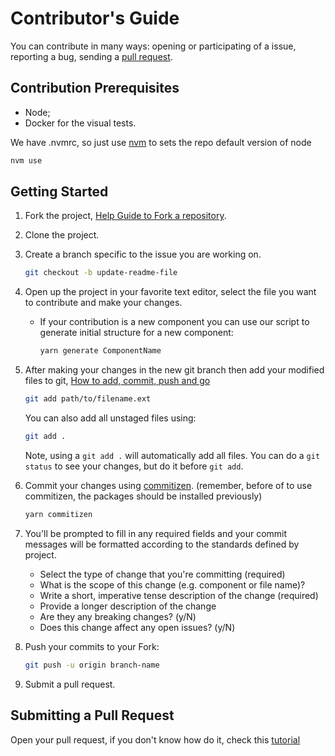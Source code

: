 # Contributor's Guide

You can contribute in many ways: opening or participating of a issue, reporting a bug, sending a [pull request](#submitting-a-pull-request).

## Contribution Prerequisites
- Node;
- Docker for the visual tests.

We have .nvmrc, so just use [nvm](https://github.com/nvm-sh/nvm) to sets the repo default version of node
```sh
nvm use
```

## Getting Started
1.  Fork the project, [Help Guide to Fork a repository](https://docs.github.com/en/get-started/quickstart/fork-a-repo).
2.  Clone the project.
3. Create a branch specific to the issue you are working on.
    ```sh
    git checkout -b update-readme-file
    ```
4.  Open up the project in your favorite text editor, select the file you want to contribute and make your changes. 
    
    - If your contribution is a new component you can use our script to generate initial structure for a new component:

        ```sh
        yarn generate ComponentName
        ```

5.  After making your changes in the new git branch then add your modified files to git, [How to add, commit, push and go](http://readwrite.com/2013/10/02/github-for-beginners-part-2/)

    ```sh
    git add path/to/filename.ext
    ```

    You can also add all unstaged files using:
    ```sh
    git add .
    ```

    Note, using a `git add .` will automatically add all files. You can do a `git status` to see your changes, but do it before `git add`.

6.  Commit your changes using [commitizen](http://commitizen.github.io/cz-cli/).
 (remember, before of to use commitizen, the packages should be installed previously)
    ```sh
    yarn commitizen
    ```

7.  You'll be prompted to fill in any required fields and your commit messages will be formatted according to the standards defined by project.
    
    - Select the type of change that you're committing (required)
    - What is the scope of this change (e.g. component or file name)?
    - Write a short, imperative tense description of the change (required)
    - Provide a longer description of the change
    - Are they any breaking changes? (y/N)
    - Does this change affect any open issues? (y/N)

8.  Push your commits to your Fork:

    ```sh
    git push -u origin branch-name
    ```
9.  Submit a pull request.

## Submitting a Pull Request

Open your pull request, if you don't know how do it, check this [tutorial](https://docs.github.com/en/github/collaborating-with-pull-requests/proposing-changes-to-your-work-with-pull-requests/creating-a-pull-request)
